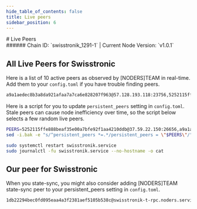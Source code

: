 ```yaml
---
hide_table_of_contents: false
title: Live peers
sidebar_position: 6
---
```


<div class="h1-with-icon icon-swisstronic">
# Live Peers
</div>
###### Chain ID: `swisstronik_1291-1` | Current Node Version: `v1.0.1`

## All Live Peers for Swisstronic
Here is a list of 10 active peers as observed by [NODERS]TEAM in real-time. Add them to your `config.toml` if you have trouble finding peers.

```bash
a9a1aedec8b3a8da921afaa7a7ca6e828207f963@57.128.193.118:23756,5252115ffe888beaf35e00a7bfe92f1aa4210ddb@37.59.22.150:26656,5cada5d76c6fddab74981b4ca430e0771b6ec35e@57.129.28.235:26656,3cb2105b9ae008f0711ca5d2e285485b6c3ad1ec@148.113.8.228:26656,b368e2232e4cdec602c96b77505401f94a643847@148.113.1.150:17156,1f35bf4128576d94c99297a2e33b06b7ee0ae3d2@146.59.111.161:26656,79a61fe7d8dfe68d3a3b7abf8b96db708ab4cf14@148.113.9.130:26656,08dd07a1d78fc127caf43aa877f437d2bd01a8fe@148.113.16.236:26656,938602a61369289178895f26669859b64dea588f@2001:26656,30a48cb6e669c1a6e1b46af6b5b27aa79d3db63b@148.113.9.115:26656
```

Here is a script for you to update `persistent_peers` setting in `config.toml`. Stale peers can cause node inefficiency over time, so the script below selects a few random live peers.

```bash
PEERS=5252115ffe888beaf35e00a7bfe92f1aa4210ddb@37.59.22.150:26656,a9a1aedec8b3a8da921afaa7a7ca6e828207f963@57.128.193.118:23756,938602a61369289178895f26669859b64dea588f@2001:26656,08dd07a1d78fc127caf43aa877f437d2bd01a8fe@148.113.16.236:26656,b368e2232e4cdec602c96b77505401f94a643847@148.113.1.150:17156
sed -i.bak -e "s/^persistent_peers *=.*/persistent_peers = \"$PEERS\"/" ~/.swisstronik/config/config.toml

sudo systemctl restart swisstronik.service
sudo journalctl -fu swisstronik.service --no-hostname -o cat
```

## Our peer for Swisstronic
When you state-sync, you might also consider adding [NODERS]TEAM state-sync peer to your persistent_peers setting in `config.toml`.

```bash
1db22294bec0fd095eaa4a3f2381aef5105b538c@swisstronik-t-rpc.noders.services:26656
```